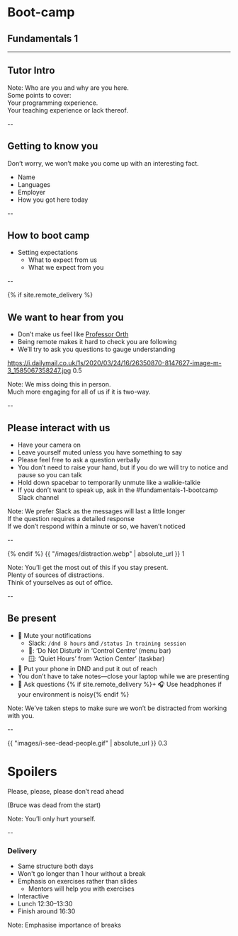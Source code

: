 # Boot-camp
## Fundamentals 1

---

## Tutor Intro

Note:
  Who are you and why are you here.  
  Some points to cover:  
  Your programming experience.  
  Your teaching experience or lack thereof.  

--

## Getting to know you

Don’t worry, we won’t make you come up with an interesting fact.

* Name
* Languages
* Employer
* How you got here today

--

## How to boot camp

+ Setting expectations
    + What to expect from us
    + What we expect from you

--

{% if site.remote_delivery %}
## We want to hear from you

+ Don’t make us feel like [Professor Orth](https://www.msn.com/en-us/lifestyle/lifestyle-buzz/he-is-geppetto-73-year-old-unc-law-professor-goes-viral-after-recording-a-video-lecture-with-a-pinocchio-doll-sitting-in-the-front-row-because-he-didnt-want-to-teach-an-empty-class/ar-BB11E8UU)
+ Being remote makes it hard to check you are following
+ We’ll try to ask you questions to gauge understanding

<backgroundimage>https://i.dailymail.co.uk/1s/2020/03/24/16/26350870-8147627-image-m-3_1585067358247.jpg</backgroundimage>
<backgroundimageopacity>0.5</backgroundimageopacity>

Note: We miss doing this in person.  
  Much more engaging for all of us if it is two-way.

--

## Please interact with us

+ Have your camera on
+ Leave yourself muted unless you have something to say
+ Please feel free to ask a question verbally
+ You don’t need to raise your hand, but if you do we will try to notice and pause so you can talk
+ Hold down spacebar to temporarily unmute like a walkie-talkie
+ If you don’t want to speak up, ask in the #fundamentals-1-bootcamp Slack channel

Note: We prefer Slack as the messages will last a little longer  
If the question requires a detailed response  
If we don’t respond within a minute or so, we haven’t noticed

--

{% endif %}
<backgroundimage>{{ "/images/distraction.webp" | absolute_url }}</backgroundimage>
<backgroundimageopacity>1</backgroundimageopacity>
<!-- .element data-background-size="contain" -->

Note: You’ll get the most out of this if you stay present.  
Plenty of sources of distractions.  
Think of yourselves as out of office.

--

## Be present

+ 🔕 Mute your notifications
    + Slack: `/dnd 8 hours` and `/status In training session`
    + 🍏: ‘Do Not Disturb’ in ‘Control Centre’ (menu bar)
    + 🪟: ‘Quiet Hours’ from ‘Action Center’ (taskbar)
+ 📵 Put your phone in DND and put it out of reach
+ You don’t have to take notes—close your laptop while we are presenting
+ 🙋 Ask questions
{% if site.remote_delivery %}+ 🎧 Use headphones if your environment is noisy{% endif %}

Note: We’ve taken steps to make sure we won’t be distracted from working with you.

--

<backgroundimage>{{ "images/i-see-dead-people.gif" | absolute_url }}</backgroundimage>
<backgroundimageopacity>0.3</backgroundimageopacity>

# Spoilers

Please, please, please don’t read ahead

(Bruce was dead from the start)

Note: You’ll only hurt yourself.

--

### Delivery

+ Same structure both days
+ Won't go longer than 1 hour without a break
+ Emphasis on exercises rather than slides
  + Mentors will help you with exercises
+ Interactive
+ Lunch 12:30–13:30
+ Finish around 16:30

Note: Emphasise importance of breaks